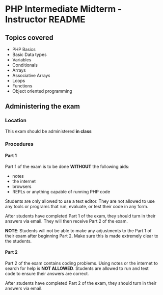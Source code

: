 PHP Intermediate Midterm - Instructor README
============================================

Topics covered
--------------

* PHP Basics
* Basic Data types
* Variables
* Conditionals
* Arrays
* Associative Arrays
* Loops
* Functions
* Object oriented programming

Administering the exam
----------------------

### Location

This exam should be administered **in class**

### Procedures


#### Part 1

Part 1 of the exam is to be done **WITHOUT** the following aids:

* notes
* the internet
* browsers
* REPLs or anything capable of running PHP code

Students are only allowed to use a text editor. They are not allowed to use any
tools or programs that run, evaluate, or test their code in any form.

After students have completed Part 1 of the exam, they should turn in their
answers via email. They will then receive Part 2 of the exam.

**NOTE**: Students will not be able to make any adjustments to the Part 1 of
their exam after beginning Part 2. Make sure this is made extremely clear to
the students.

#### Part 2

Part 2 of the exam contains coding problems. Using notes or the internet to
search for help is **NOT ALLOWED**. Students are allowed to run and test code to
ensure their answers are correct.

After students have completed Part 2 of the exam, they should turn in their
answers via email.
